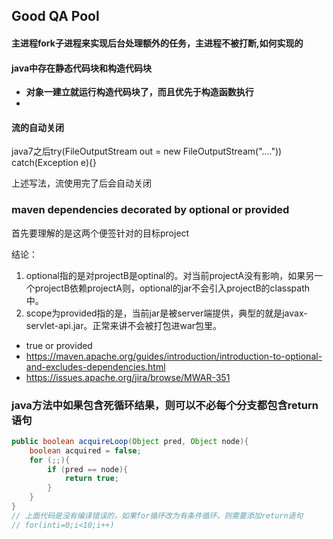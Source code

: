 ## Good QA Pool



#### 主进程fork子进程来实现后台处理额外的任务，主进程不被打断,如何实现的



#### java中存在静态代码块和构造代码块

- **对象一建立就运行构造代码块了，而且优先于构造函数执行**
- 

#### 流的自动关闭

java7之后try(FileOutputStream out = new FileOutputStream("....")) catch(Exception e){}

上述写法，流使用完了后会自动关闭



### maven dependencies decorated by optional or provided

首先要理解的是这两个便签针对的目标project

结论：

1. optional指的是对projectB是optinal的。对当前projectA没有影响，如果另一个projectB依赖projectA则，optional的jar不会引入projectB的classpath中。
2. scope为provided指的是，当前jar是被server端提供，典型的就是javax-servlet-api.jar。正常来讲不会被打包进war包里。

- <optional>true</optional> or <scope>provided</scope>
- https://maven.apache.org/guides/introduction/introduction-to-optional-and-excludes-dependencies.html
- https://issues.apache.org/jira/browse/MWAR-351

### java方法中如果包含死循环结果，则可以不必每个分支都包含return 语句

```java
public boolean acquireLoop(Object pred, Object node){
    boolean acquired = false;
    for (;;){
        if (pred == node){
            return true;
        }
    }
}
// 上面代码是没有编译错误的，如果for循环改为有条件循环，则需要添加return语句
// for(inti=0;i<10;i++)
```



